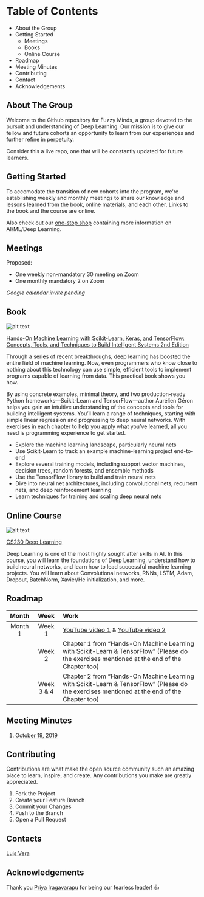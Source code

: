 Table of Contents
======
* About the Group
* Getting Started
  * Meetings
  * Books
  * Online Course
* Roadmap
* Meeting Minutes
* Contributing
* Contact
* Acknowledgements

About The Group
-----
Welcome to the Github repository for Fuzzy Minds, a group devoted to the pursuit and understanding of Deep Learning. Our mission is to give our fellow and future cohorts an opportunity to learn from our experiences and further refine in perpetuity. 

Consider this a live repo, one that will be constantly updated for future learners. 

Getting Started
-----
To accomodate the transition of new cohorts into the program, we're establishing weekly and monthly meetings to share our knowledge and lessons learned from the book, online materials, and each other. Links to the book and the course are online. 

Also check out our [one-stop shop](https://github.com/ludawg44/fuzzy-minds/blob/master/One-stop%20Shop.md) containing more information on AI/ML/Deep Learning. 

Meetings
-----
Proposed: 
* One weekly non-mandatory 30 meeting on Zoom
* One monthly mandatory 2 on Zoom

*Google calendar invite pending*

Book
-----
![alt text](https://www.oreilly.com/library/cover/9781492032632/360h/)

[Hands-On Machine Learning with Scikit-Learn, Keras, and TensorFlow: Concepts, Tools, and Techniques to Build Intelligent Systems 2nd Edition](https://www.amazon.com/Hands-Machine-Learning-Scikit-Learn-TensorFlow/dp/1492032646/ref=pd_sbs_14_1/144-7972152-8579053?_encoding=UTF8&pd_rd_i=1492032646&pd_rd_r=d4be4346-d342-4c7a-b795-ee61c9cee4e0&pd_rd_w=g7pgm&pd_rd_wg=vnLSI&pf_rd_p=52b7592c-2dc9-4ac6-84d4-4bda6360045e&pf_rd_r=K67744CZYPRQRZMAB9N4&psc=1&refRID=K67744CZYPRQRZMAB9N4)

Through a series of recent breakthroughs, deep learning has boosted the entire field of machine learning. Now, even programmers who know close to nothing about this technology can use simple, efficient tools to implement programs capable of learning from data. This practical book shows you how.

By using concrete examples, minimal theory, and two production-ready Python frameworks—Scikit-Learn and TensorFlow—author Aurélien Géron helps you gain an intuitive understanding of the concepts and tools for building intelligent systems. You’ll learn a range of techniques, starting with simple linear regression and progressing to deep neural networks. With exercises in each chapter to help you apply what you’ve learned, all you need is programming experience to get started.

- Explore the machine learning landscape, particularly neural nets
- Use Scikit-Learn to track an example machine-learning project end-to-end
- Explore several training models, including support vector machines, decision trees, random forests, and ensemble methods
- Use the TensorFlow library to build and train neural nets
- Dive into neural net architectures, including convolutional nets, recurrent nets, and deep reinforcement learning
- Learn techniques for training and scaling deep neural nets

Online Course
-----
![alt text](https://cs.stanford.edu/sites/all/themes/stanford_wilbur/logo.png)

[CS230 Deep Learning](https://cs230.stanford.edu/)

Deep Learning is one of the most highly sought after skills in AI. In this course, you will learn the foundations of Deep Learning, understand how to build neural networks, and learn how to lead successful machine learning projects. You will learn about Convolutional networks, RNNs, LSTM, Adam, Dropout, BatchNorm, Xavier/He initialization, and more.

Roadmap
-----

| Month     | Week      | Work           | 
| :---:     | :---:     | :---           |
| Month 1   | Week 1    | [YouTube video 1](https://www.youtube.com/watch?v=aircAruvnKk) & [YouTube video 2](https://www.youtube.com/watch?v=6M5VXKLf4D4) |
|    | Week 2    | Chapter 1 from “Hands-On Machine Learning with Scikit-Learn & TensorFlow” (Please do the exercises mentioned at the end of the Chapter too) |
|   | Week 3 & 4    | Chapter 2 from “Hands-On Machine Learning with Scikit-Learn & TensorFlow” (Please do the exercises mentioned at the end of the Chapter too) |



Meeting Minutes
-----
1. [October 19, 2019](01_Unit-01_19Oct19.pdf)

Contributing
-----
Contributions are what make the open source community such an amazing place to learn, inspire, and create. Any contributions you make are greatly appreciated. 

1. Fork the Project
2. Create your Feature Branch
3. Commit your Changes
4. Push to the Branch
5. Open a Pull Request

Contacts
-----
[Luis Vera](luis.vera@mail.analytics.hbs.edu)


Acknowledgements
-----
Thank you [Priya Iragavarapu](https://www.linkedin.com/in/priya-iragavarapu-8a2686173/) for being our fearless leader! :+1:
